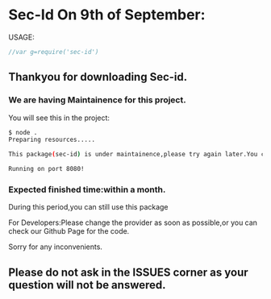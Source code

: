 # Sec-Id On 9th of September:
USAGE:
```js
//var g=require('sec-id')
```
## Thankyou for downloading Sec-id.

### We are having Maintainence for this project.
You will see this in  the project:
```bash
$ node .
Preparing resources.....

This package(sec-id) is under maintainence,please try again later.You can find the details via npmjs.com/package/sec-id

Running on port 8080!
```
### Expected finished time:within a month.

During this period,you can still use this package


For Developers:Please change the provider as soon as possible,or you can check our Github Page for the code.

Sorry for any inconvenients.

## Please do not ask in the ISSUES corner as your question will not be answered.